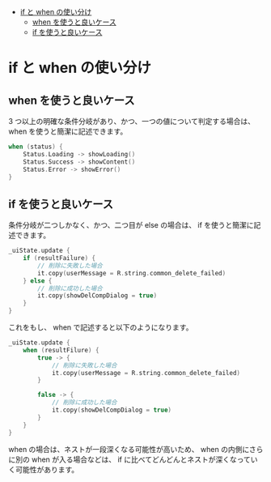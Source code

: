 - [if と when の使い分け](#if-と-when-の使い分け)
  - [when を使うと良いケース](#when-を使うと良いケース)
  - [if を使うと良いケース](#if-を使うと良いケース)


# if と when の使い分け

## when を使うと良いケース

3 つ以上の明確な条件分岐があり、かつ、一つの値について判定する場合は、 when を使うと簡潔に記述できます。

```kotlin
when (status) {
    Status.Loading -> showLoading()
    Status.Success -> showContent()
    Status.Error -> showError()
}
```


## if を使うと良いケース

条件分岐が二つしかなく、かつ、二つ目が else の場合は、 if を使うと簡潔に記述できます。

```kotlin
_uiState.update {
    if (resultFailure) {
        // 削除に失敗した場合
        it.copy(userMessage = R.string.common_delete_failed)
    } else {
        // 削除に成功した場合
        it.copy(showDelCompDialog = true)
    }
}
```

これをもし、 when で記述すると以下のようになります。

```kotlin
_uiState.update {
    when (resultFilure) {
        true -> {
            // 削除に失敗した場合
            it.copy(userMessage = R.string.common_delete_failed)
        }

        false -> {
            // 削除に成功した場合
            it.copy(showDelCompDialog = true)        
        }
    }
}
```

when の場合は、ネストが一段深くなる可能性が高いため、 when の内側にさらに別の when が入る場合などは、 if に比べてどんどんとネストが深くなっていく可能性があります。
